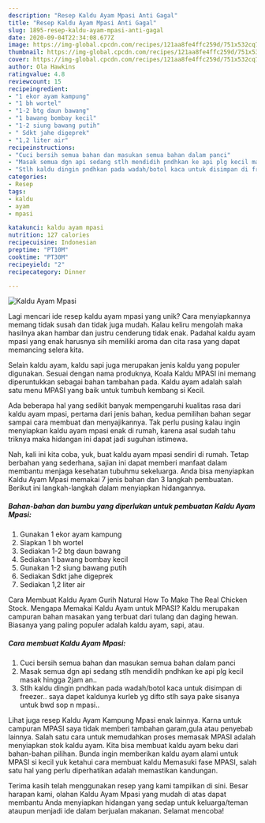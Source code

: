 ```yaml
---
description: "Resep Kaldu Ayam Mpasi Anti Gagal"
title: "Resep Kaldu Ayam Mpasi Anti Gagal"
slug: 1895-resep-kaldu-ayam-mpasi-anti-gagal
date: 2020-09-04T22:34:08.677Z
image: https://img-global.cpcdn.com/recipes/121aa8fe4ffc259d/751x532cq70/kaldu-ayam-mpasi-foto-resep-utama.jpg
thumbnail: https://img-global.cpcdn.com/recipes/121aa8fe4ffc259d/751x532cq70/kaldu-ayam-mpasi-foto-resep-utama.jpg
cover: https://img-global.cpcdn.com/recipes/121aa8fe4ffc259d/751x532cq70/kaldu-ayam-mpasi-foto-resep-utama.jpg
author: Ola Hawkins
ratingvalue: 4.8
reviewcount: 15
recipeingredient:
- "1 ekor ayam kampung"
- "1 bh wortel"
- "1-2 btg daun bawang"
- "1 bawang bombay kecil"
- "1-2 siung bawang putih"
- " Sdkt jahe digeprek"
- "1,2 liter air"
recipeinstructions:
- "Cuci bersih semua bahan dan masukan semua bahan dalam panci"
- "Masak semua dgn api sedang stlh mendidih pndhkan ke api plg kecil masak hingga 2jam an.."
- "Stlh kaldu dingin pndhkan pada wadah/botol kaca untuk disimpan di freezer.. saya dapet kaldunya kurleb yg difto stlh saya pake sisanya untuk bwd sop n mpasi.."
categories:
- Resep
tags:
- kaldu
- ayam
- mpasi

katakunci: kaldu ayam mpasi 
nutrition: 127 calories
recipecuisine: Indonesian
preptime: "PT10M"
cooktime: "PT30M"
recipeyield: "2"
recipecategory: Dinner

---
```



![Kaldu Ayam Mpasi](https://img-global.cpcdn.com/recipes/121aa8fe4ffc259d/751x532cq70/kaldu-ayam-mpasi-foto-resep-utama.jpg)

Lagi mencari ide resep kaldu ayam mpasi yang unik? Cara menyiapkannya memang tidak susah dan tidak juga mudah. Kalau keliru mengolah maka hasilnya akan hambar dan justru cenderung tidak enak. Padahal kaldu ayam mpasi yang enak harusnya sih memiliki aroma dan cita rasa yang dapat memancing selera kita.

Selain kaldu ayam, kaldu sapi juga merupakan jenis kaldu yang populer digunakan. Sesuai dengan nama produknya, Koala Kaldu MPASI ini memang diperuntukkan sebagai bahan tambahan pada. Kaldu ayam adalah salah satu menu MPASI yang baik untuk tumbuh kembang si Kecil.

Ada beberapa hal yang sedikit banyak mempengaruhi kualitas rasa dari kaldu ayam mpasi, pertama dari jenis bahan, kedua pemilihan bahan segar sampai cara membuat dan menyajikannya. Tak perlu pusing kalau ingin menyiapkan kaldu ayam mpasi enak di rumah, karena asal sudah tahu triknya maka hidangan ini dapat jadi suguhan istimewa.


Nah, kali ini kita coba, yuk, buat kaldu ayam mpasi sendiri di rumah. Tetap berbahan yang sederhana, sajian ini dapat memberi manfaat dalam membantu menjaga kesehatan tubuhmu sekeluarga. Anda bisa menyiapkan Kaldu Ayam Mpasi memakai 7 jenis bahan dan 3 langkah pembuatan. Berikut ini langkah-langkah dalam menyiapkan hidangannya.

<!--inarticleads1-->

##### Bahan-bahan dan bumbu yang diperlukan untuk pembuatan Kaldu Ayam Mpasi:

1. Gunakan 1 ekor ayam kampung
1. Siapkan 1 bh wortel
1. Sediakan 1-2 btg daun bawang
1. Sediakan 1 bawang bombay kecil
1. Gunakan 1-2 siung bawang putih
1. Sediakan  Sdkt jahe digeprek
1. Sediakan 1,2 liter air


Cara Membuat Kaldu Ayam Gurih Natural How To Make The Real Chicken Stock. Mengapa Memakai Kaldu Ayam untuk MPASI? Kaldu merupakan campuran bahan masakan yang terbuat dari tulang dan daging hewan. Biasanya yang paling populer adalah kaldu ayam, sapi, atau. 

<!--inarticleads2-->

##### Cara membuat Kaldu Ayam Mpasi:

1. Cuci bersih semua bahan dan masukan semua bahan dalam panci
1. Masak semua dgn api sedang stlh mendidih pndhkan ke api plg kecil masak hingga 2jam an..
1. Stlh kaldu dingin pndhkan pada wadah/botol kaca untuk disimpan di freezer.. saya dapet kaldunya kurleb yg difto stlh saya pake sisanya untuk bwd sop n mpasi..


Lihat juga resep Kaldu Ayam Kampung Mpasi enak lainnya. Karna untuk campuran MPASI saya tidak memberi tambahan garam,gula atau penyebab lainnya. Salah satu cara untuk memudahkan proses memasak MPASI adalah menyiapkan stok kaldu ayam. Kita bisa membuat kaldu ayam beku dari bahan-bahan pilihan. Bunda ingin memberikan kaldu ayam alami untuk MPASI si kecil yuk ketahui cara membuat kaldu Memasuki fase MPASI, salah satu hal yang perlu diperhatikan adalah memastikan kandungan. 

Terima kasih telah menggunakan resep yang kami tampilkan di sini. Besar harapan kami, olahan Kaldu Ayam Mpasi yang mudah di atas dapat membantu Anda menyiapkan hidangan yang sedap untuk keluarga/teman ataupun menjadi ide dalam berjualan makanan. Selamat mencoba!
